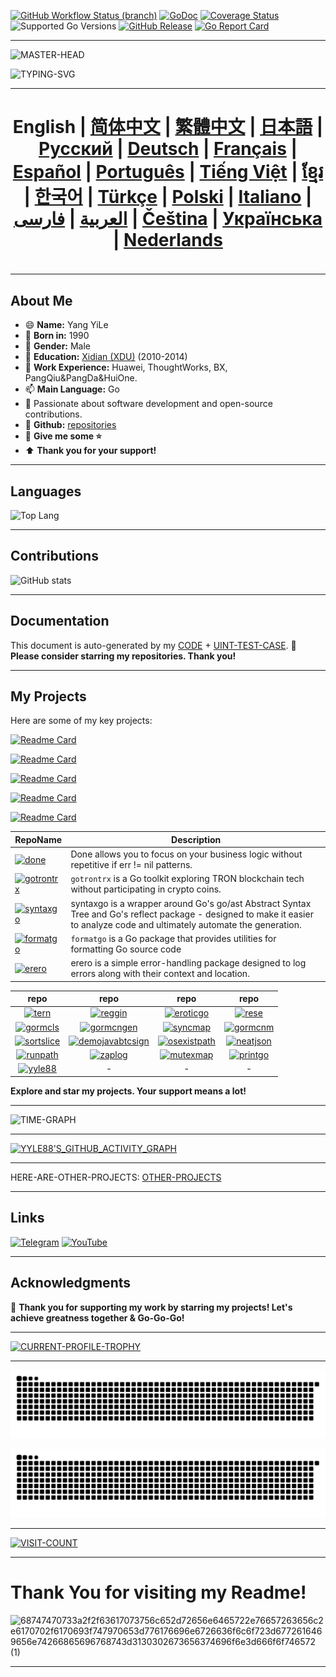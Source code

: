 [![GitHub Workflow Status (branch)](https://img.shields.io/github/actions/workflow/status/yyle88/yyle88/release.yml?branch=main&label=BUILD)](https://github.com/yyle88/yyle88/actions/workflows/release.yml?query=branch%3Amain)
[![GoDoc](https://pkg.go.dev/badge/github.com/yyle88/yyle88)](https://pkg.go.dev/github.com/yyle88/yyle88)
[![Coverage Status](https://img.shields.io/coveralls/github/yyle88/yyle88/master.svg)](https://coveralls.io/github/yyle88/yyle88?branch=main)
![Supported Go Versions](https://img.shields.io/badge/Go-1.22%2C%201.23-lightgrey.svg)
[![GitHub Release](https://img.shields.io/github/release/yyle88/yyle88.svg)](https://github.com/yyle88/yyle88/releases)
[![Go Report Card](https://goreportcard.com/badge/github.com/yyle88/yyle88)](https://goreportcard.com/report/github.com/yyle88/yyle88)

---

![MASTER-HEAD](https://user-images.githubusercontent.com/74038190/213910845-af37a709-8995-40d6-be59-724526e3c3d7.gif)

![TYPING-SVG](https://readme-typing-svg.demolab.com?font=Fira+Code&size=33&pause=1000&color=EBE912&width=999&lines=Hi+there+%F0%9F%91%8B%2C+Welcome+to+my+Page+%F0%9F%91%8B%2C+I'm+yyle88)

---

<!-- 这是一个注释，它不会在渲染时显示出来，这是语言选择的起始位置 -->

<h4 align="center" style="font-size: 2.0em;"><strong>English</strong> | <a href="./README.zh.md">简体中文</a> | <a href="./README.zh-Hant.md">繁體中文</a> | <a href="./README.ja.md">日本語</a> | <a href="./README.ru.md">Русский</a> | <a href="./README.de.md">Deutsch</a> | <a href="./README.fr.md">Français</a> | <a href="./README.es.md">Español</a> | <a href="./README.pt.md">Português</a> | <a href="./README.vi.md">Tiếng Việt</a> | <a href="./README.kh.md">ខ្មែរ</a> | <a href="./README.ko.md">한국어</a> | <a href="./README.tr.md">Türkçe</a> | <a href="./README.pl.md">Polski</a> | <a href="./README.it.md">Italiano</a> | <a href="./README.ar.md">العربية</a> | <a href="./README.fa.md">فارسی</a> | <a href="./README.cs.md">Čeština</a> | <a href="./README.uk.md">Українська</a> | <a href="./README.nl.md">Nederlands</a></h4>

<!-- 这是一个注释，它不会在渲染时显示出来，这是语言选择的终止位置 -->

---

## About Me

- 😄 **Name:** Yang YiLe
- 🔭 **Born in:** 1990
- 🌱 **Gender:** Male
- 👯 **Education:** [Xidian (XDU)](https://www.xidian.edu.cn/) (2010-2014)
- 💼 **Work Experience:** Huawei, ThoughtWorks, BX, PangQiu&PangDa&HuiOne.
- 📫 **Main Language:** Go
- 💬 Passionate about software development and open-source contributions.
- 🔗 **Github:** [repositories](https://github.com/yyle88?tab=repositories&type=public&sort=stargazers)
- 🌟 **Give me some ⭐**
- ⬆️ **Thank you for your support!**

---

## Languages

![Top Lang](https://github-readme-stats.vercel.app/api/top-langs/?username=yyle88&hide=html&card_width=465)

---

## Contributions

![GitHub stats](https://github-readme-stats.vercel.app/api?username=yyle88&show_icons=true&theme=radical&show=reviews,prs_merged,prs_merged_percentage&hide=contribs&card_width=465)

---

## Documentation

This document is auto-generated by my [CODE](yyle88.go) + [UINT-TEST-CASE](yyle88_test.go). 🌟 **Please consider starring my repositories. Thank you!**

---

## My Projects

Here are some of my key projects:

<!-- 这是一个注释，它不会在渲染时显示出来，这是项目列表的起始位置 -->

[![Readme Card](https://github-readme-stats.vercel.app/api/pin/?username=yyle88&repo=sure&theme=algolia&unique=1f2f8e62-f0ad-41a7-b20b-6b0d8b7a383f)](https://github.com/yyle88/sure)

[![Readme Card](https://github-readme-stats.vercel.app/api/pin/?username=yyle88&repo=gobtcsign&theme=outrun&unique=aefc7d73-8179-4a07-919c-1b20993c7a3b)](https://github.com/yyle88/gobtcsign)

[![Readme Card](https://github-readme-stats.vercel.app/api/pin/?username=yyle88&repo=osexec&theme=catppuccin_mocha&unique=84633151-6e5a-4b24-a5e3-eeb33ee4e657)](https://github.com/yyle88/osexec)

[![Readme Card](https://github-readme-stats.vercel.app/api/pin/?username=yyle88&repo=gormmom&theme=nord&unique=eddbc2cc-fbaa-4f73-badd-5228dd3188b4)](https://github.com/yyle88/gormmom)

[![Readme Card](https://github-readme-stats.vercel.app/api/pin/?username=yyle88&repo=must&theme=dark&unique=1c0c803f-1336-4396-bc66-b44d76b01b84)](https://github.com/yyle88/must)


| **RepoName** | **Description** |
|--------|--------|
| [![done](https://img.shields.io/badge/done-%237D5E7F.svg?style=flat&logoColor=white)](https://github.com/yyle88/done) | Done allows you to focus on your business logic without repetitive if err != nil patterns. |
| [![gotrontrx](https://img.shields.io/badge/gotrontrx-%2332CD32.svg?style=flat&logoColor=white)](https://github.com/yyle88/gotrontrx) | `gotrontrx` is a Go toolkit exploring TRON blockchain tech without participating in crypto coins. |
| [![syntaxgo](https://img.shields.io/badge/syntaxgo-%23FF5733.svg?style=flat&logoColor=white)](https://github.com/yyle88/syntaxgo) | syntaxgo is a wrapper around Go's go/ast Abstract Syntax Tree and Go's reflect package - designed to make it easier to analyze code and ultimately automate the generation. |
| [![formatgo](https://img.shields.io/badge/formatgo-%23FF5733.svg?style=flat&logoColor=white)](https://github.com/yyle88/formatgo) | `formatgo` is a Go package that provides utilities for formatting Go source code |
| [![erero](https://img.shields.io/badge/erero-%232E8B57.svg?style=flat&logoColor=white)](https://github.com/yyle88/erero) | erero is a simple error-handling package designed to log errors along with their context and location. |


| repo | repo | repo | repo |
| :--: | :--: | :--: | :--: |
|[![tern](https://img.shields.io/badge/tern-%2332CD32.svg?style=flat&logoColor=white)](https://github.com/yyle88/tern) | [![reggin](https://img.shields.io/badge/reggin-%2320B2AA.svg?style=flat&logoColor=white)](https://github.com/yyle88/reggin) | [![eroticgo](https://img.shields.io/badge/eroticgo-%233CB371.svg?style=flat&logoColor=white)](https://github.com/yyle88/eroticgo) | [![rese](https://img.shields.io/badge/rese-%237D4B91.svg?style=flat&logoColor=white)](https://github.com/yyle88/rese) | 
|[![gormcls](https://img.shields.io/badge/gormcls-%23F7931E.svg?style=flat&logoColor=white)](https://github.com/yyle88/gormcls) | [![gormcngen](https://img.shields.io/badge/gormcngen-%232E8B57.svg?style=flat&logoColor=white)](https://github.com/yyle88/gormcngen) | [![syncmap](https://img.shields.io/badge/syncmap-%238A2BE2.svg?style=flat&logoColor=white)](https://github.com/yyle88/syncmap) | [![gormcnm](https://img.shields.io/badge/gormcnm-%23ADFF2F.svg?style=flat&logoColor=white)](https://github.com/yyle88/gormcnm) | 
|[![sortslice](https://img.shields.io/badge/sortslice-%23F09F3B.svg?style=flat&logoColor=white)](https://github.com/yyle88/sortslice) | [![demojavabtcsign](https://img.shields.io/badge/demojavabtcsign-%2391C4A4.svg?style=flat&logoColor=white)](https://github.com/yyle88/demojavabtcsign) | [![osexistpath](https://img.shields.io/badge/osexistpath-%2335A8D5.svg?style=flat&logoColor=white)](https://github.com/yyle88/osexistpath) | [![neatjson](https://img.shields.io/badge/neatjson-%2395C59D.svg?style=flat&logoColor=white)](https://github.com/yyle88/neatjson) | 
|[![runpath](https://img.shields.io/badge/runpath-%23DC143C.svg?style=flat&logoColor=white)](https://github.com/yyle88/runpath) | [![zaplog](https://img.shields.io/badge/zaplog-%23FF1493.svg?style=flat&logoColor=white)](https://github.com/yyle88/zaplog) | [![mutexmap](https://img.shields.io/badge/mutexmap-%237D5E7F.svg?style=flat&logoColor=white)](https://github.com/yyle88/mutexmap) | [![printgo](https://img.shields.io/badge/printgo-%23F2D330.svg?style=flat&logoColor=white)](https://github.com/yyle88/printgo) | 
|[![yyle88](https://img.shields.io/badge/yyle88-%23FFD700.svg?style=flat&logoColor=white)](https://github.com/yyle88/yyle88) | - | - | - | 


<!-- 这是一个注释，它不会在渲染时显示出来，这是项目列表的终止位置 -->

**Explore and star my projects. Your support means a lot!**

---

![TIME-GRAPH](http://github-profile-summary-cards.vercel.app/api/cards/productive-time?username=yyle88&theme=radical&utcOffset=8.00)

---

[![YYLE88'S_GITHUB_ACTIVITY_GRAPH](https://github-readme-activity-graph.vercel.app/graph?username=yyle88)](https://github.com/yyle88)

---

HERE-ARE-OTHER-PROJECTS: [OTHER-PROJECTS](OTHERS.md)

---

## Links

[![Telegram](https://img.shields.io/badge/-Telegram-f5e0dc?style=for-the-badge&logo=telegram&logoColor=27A0D9)](https://t.me/yyle88)
[![YouTube](https://img.shields.io/badge/-YouTube-f2cdcd?style=for-the-badge&logo=YouTube&logoColor=FF0000)](https://www.youtube.com/@%E6%9D%A8%E4%BA%A6%E4%B9%901990/videos)

---

## Acknowledgments

🌟 **Thank you for supporting my work by starring my projects! Let's achieve greatness together & Go-Go-Go!**

---

[![CURRENT-PROFILE-TROPHY](https://github-profile-trophy.vercel.app/?username=yyle88)](https://github.com/yyle88)

---

![github contribution grid snake animation](https://raw.githubusercontent.com/yyle88/yyle88/snake/github-contribution-grid-snake-dark.svg#gh-dark-mode-only)

![github contribution grid snake animation](https://raw.githubusercontent.com/yyle88/yyle88/snake/github-contribution-grid-snake.svg#gh-light-mode-only)

---

[![VISIT-COUNT](https://visitcount.itsvg.in/api?id=yyle88&label=profile-views&pretty=true)](https://visitcount.itsvg.in)

---

# Thank You for visiting my Readme!

![68747470733a2f2f63617073756c652d72656e6465722e76657263656c2e6170702f6170693f747970653d776176696e6726636f6c6f723d6772616469656e74266865696768743d3130302673656374696f6e3d666f6f746572 (1)](https://github.com/user-attachments/assets/e599b0c5-b812-4e11-908a-2bdec8c97c5f)

---
